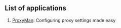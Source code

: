 ## List of applications

1. [ProxyMan](https://github.com/himanshub16/ProxyMan): Configuring proxy settings made easy
